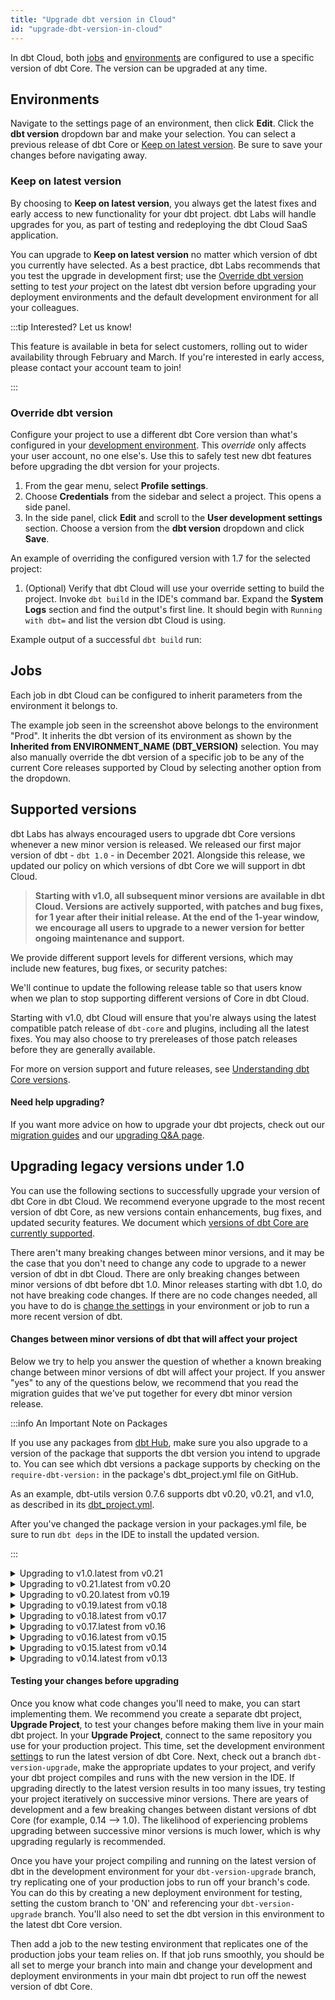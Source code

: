 ```yaml
---
title: "Upgrade dbt version in Cloud"
id: "upgrade-dbt-version-in-cloud"
---
```


In dbt Cloud, both [jobs](/docs/deploy/jobs) and [environments](/docs/dbt-cloud-environments) are configured to use a specific version of dbt Core. The version can be upgraded at any time.

## Environments

Navigate to the settings page of an environment, then click **Edit**. Click the **dbt version** dropdown bar and make your selection. You can select a previous release of dbt Core or [Keep on latest version](#keep-on-latest-version). Be sure to save your changes before navigating away.

<Lightbox src="/img/docs/dbt-cloud/cloud-configuring-dbt-cloud/choosing-dbt-version/example-environment-settings.png" width="90%" title="Example environment settings in dbt Cloud"/>

### Keep on latest version <Lifecycle status='beta' />

By choosing to **Keep on latest version**, you always get the latest fixes and early access to new functionality for your dbt project. dbt Labs will handle upgrades for you, as part of testing and redeploying the dbt Cloud SaaS application.

You can upgrade to **Keep on latest version** no matter which version of dbt you currently have selected. As a best practice, dbt Labs recommends that you test the upgrade in development first; use the [Override dbt version](#override-dbt-version) setting to test _your_ project on the latest dbt version before upgrading your deployment environments and the default development environment for all your colleagues.

:::tip Interested? Let us know!

This feature is available in beta for select customers, rolling out to wider availability through February and March. If you're interested in early access, please contact your account team to join!

:::


### Override dbt version

Configure your project to use a different dbt Core version than what's configured in your [development environment](/docs/dbt-cloud-environments#types-of-environments). This _override_ only affects your user account, no one else's. Use this to safely test new dbt features before upgrading the dbt version for your projects. 

1. From the gear menu, select **Profile settings**. 
1. Choose **Credentials** from the sidebar and select a project. This opens a side panel.
1. In the side panel, click **Edit** and scroll to the **User development settings** section. Choose a version from the **dbt version** dropdown and click **Save**.

  An example of overriding the configured version with 1.7 for the selected project:

  <Lightbox src="/img/docs/dbt-cloud/cloud-configuring-dbt-cloud/choosing-dbt-version/example-override-version.png" width="60%" title="Example of overriding the dbt version on your user account"/>

1. (Optional) Verify that dbt Cloud will use your override setting to build the project. Invoke `dbt build` in the IDE's command bar. Expand the **System Logs** section and find the output's first line. It should begin with `Running with dbt=` and list the version dbt Cloud is using.

  Example output of a successful `dbt build` run: 

  <Lightbox src="/img/docs/dbt-cloud/cloud-configuring-dbt-cloud/choosing-dbt-version/example-verify-overridden-version.png" title="Example output showing version 1.7 being used, not 1.5"/>

## Jobs

Each job in dbt Cloud can be configured to inherit parameters from the environment it belongs to.

<Lightbox src="/img/docs/dbt-cloud/cloud-configuring-dbt-cloud/choosing-dbt-version/job-settings.png" width="65%" title="Settings of a dbt Cloud job"/>

The example job seen in the screenshot above belongs to the environment "Prod". It inherits the dbt version of its environment as shown by the **Inherited from ENVIRONMENT_NAME (DBT_VERSION)** selection. You may also manually override the dbt version of a specific job to be any of the current Core releases supported by Cloud by selecting another option from the dropdown.

## Supported versions

dbt Labs has always encouraged users to upgrade dbt Core versions whenever a new minor version is released. We released our first major version of dbt - `dbt 1.0` - in December 2021. Alongside this release, we updated our policy on which versions of dbt Core we will support in dbt Cloud.

> **Starting with v1.0, all subsequent minor versions are available in dbt Cloud. Versions are actively supported, with patches and bug fixes, for 1 year after their initial release. At the end of the 1-year window, we encourage all users to upgrade to a newer version for better ongoing maintenance and support.**

We provide different support levels for different versions, which may include new features, bug fixes, or security patches:

<Snippet path="core-version-support" />

We'll continue to update the following release table so that users know when we plan to stop supporting different versions of Core in dbt Cloud.

<Snippet path="core-versions-table" />

Starting with v1.0, dbt Cloud will ensure that you're always using the latest compatible patch release of `dbt-core` and plugins, including all the latest fixes. You may also choose to try prereleases of those patch releases before they are generally available.

<!--- TODO: Include language to reflect:
  - notifying users when new minor versions are available
  - notifying users when using a minor version that is nearing the end of its critical support period
  - auto-upgrading users to the subsequent minor version when critical support ends
--->

For more on version support and future releases, see [Understanding dbt Core versions](/docs/dbt-versions/core).

#### Need help upgrading?

If you want more advice on how to upgrade your dbt projects, check out our [migration guides](/docs/dbt-versions/core-upgrade/) and our [upgrading Q&A page](/docs/dbt-versions/upgrade-dbt-version-in-cloud#upgrading-legacy-versions-under-10).

## Upgrading legacy versions under 1.0

You can use the following sections to successfully upgrade your version of dbt Core in dbt Cloud. We recommend everyone upgrade to the most recent version of dbt Core, as new versions contain enhancements, bug fixes, and updated security features. We document which [versions of dbt Core are currently supported](/docs/dbt-versions/upgrade-dbt-version-in-cloud#supported-versions).

There aren't many breaking changes between minor versions, and it may be the case that you don't need to change any code to upgrade to a newer version of dbt in dbt Cloud. There are only breaking changes between minor versions of dbt before dbt 1.0. Minor releases starting with dbt 1.0, do not have breaking code changes. If there are no code changes needed, all you have to do is [change the settings](/docs/dbt-versions/upgrade-dbt-version-in-cloud#upgrading-to-the-latest-version-of-dbt-in-cloud) in your environment or job to run a more recent version of dbt.

#### Changes between minor versions of dbt that will affect your project

Below we try to help you answer the question of whether a known breaking change between minor versions of dbt will affect your project. If you answer "yes" to any of the questions below, we recommend that you read the migration guides that we've put together for every dbt minor version release.

:::info An Important Note on Packages

If you use any packages from [dbt Hub](https://hub.getdbt.com/), make sure you also upgrade to a version of the package that supports the dbt version you intend to upgrade to. You can see which dbt versions a package supports by checking on the `require-dbt-version:` in the package's dbt_project.yml file on GitHub.

As an example, dbt-utils version 0.7.6 supports dbt v0.20, v0.21, and v1.0, as described in its [dbt_project.yml](https://github.com/dbt-labs/dbt-utils/blob/0.7.6/dbt_project.yml).

After you've changed the package version in your packages.yml file, be sure to run `dbt deps` in the IDE to install the updated version.

:::

<details>
<summary>  Upgrading to v1.0.latest from v0.21 </summary>
<br></br>

:::info Universal change
Certain configurations in dbt_project.yml have been renamed
:::

Existing projects will see non-breaking deprecation warnings. You can change three lines in most projects to remove the warnings:

<File name='dbt_project.yml'>

```yml
model-paths: ["models"] # formerly named "source-paths"
seed-paths: ["data"]    # formerly named "data-paths"
clean-targets:
  - "target"
  - "dbt_packages"      # formerly named "dbt_modules"
```

</File>

- Do you select tests using the old names for test types? (`test_type:schema`, `test_type:data`, `--schema`, `--data`)
- Do you have custom macro code that calls the (undocumented) global macros `column_list`, `column_list_for_create_table`, `incremental_upsert`?
- Do you have custom scripts that parse dbt <Term id="json" /> artifacts?
- (BigQuery only) Do you use dbt's legacy capabilities around ingestion-time-partitioned tables?

If you believe your project might be affected, read more details in the migration guide [here](/docs/dbt-versions/core-upgrade/upgrading-to-v1.0).

</details>


<details>
<summary>  Upgrading to v0.21.latest from v0.20 </summary>
<br></br>

- Do you select specific sources to check freshness (`dbt snapshot-freshness --select <source_name>`)?
- Do you have custom scripts that parse dbt JSON artifacts?
- (Snowflake only) Do you have custom macros or <Term id="materialization">materializations</Term> that depend on using transactions, such as statement blocks with `auto_begin=True`?

If you believe your project might be affected, read more details in the migration guide [here](/docs/dbt-versions/core-upgrade).

</details>



<details>
<summary>  Upgrading to v0.20.latest from v0.19 </summary>
<br></br>

- Does your project define any custom schema tests?
- Does your project use `adapter.dispatch` or the `spark_utils` package?
- Do you have custom scripts that parse dbt JSON artifacts?

If you believe your project might be affected, read more details in the migration guide [here](/docs/dbt-versions/core-upgrade).

</details>



<details>
<summary>  Upgrading to v0.19.latest from v0.18 </summary>
<br></br>
<div>

</div>


- Do you have custom scripts that parse dbt JSON artifacts?
- Do you have any custom materializations?

If you believe your project might be affected, read more details in the migration guide [here](/docs/dbt-versions/core-upgrade).

</details>


<details>
<summary>  Upgrading to v0.18.latest from v0.17 </summary>
<br></br>

- Do you directly call `adapter_macro`?

If you believe your project might be affected, read more details in the migration guide [here](/docs/dbt-versions/core-upgrade).

</details>



<details>
<summary>  Upgrading to v0.17.latest from v0.16 </summary>
<br></br>
<div>

:::info Universal change

You must add `config-version: 2` to your dbt_project.yml file.
:::
</div>

<File name='dbt_project.yml'>

```yml
name: my_project
version: 1.0.0

config-version: 2

vars:
  my_var: 1
  another_var: true

models:
  ...
```

</File>

<div>

:::info Universal change

`vars:` are now defined not in your `models:` but are a separate section in dbt_project.yml file.
:::
</div>


<File name='dbt_project.yml'>

```yml
name: my_project
version: 1.0.0

config-version: 2

vars:
  my_var: 1
  another_var: true

models:
  ...
```

</File>


- Do you have dictionary configs in your dbt_project.yml such as `partition_by` or `persist_docs`? If yes, you need to add a preceding +.

<File name='dbt_project.yml'>

```yml

models:
  my_project:
    reporting:
      +partition_by:
        field: date_day
        data_type: timestamp
```
</File>

If you believe your project might be affected, read more details in the migration guide [here](/docs/dbt-versions/core-upgrade).

</details>


<details>
<summary>  Upgrading to v0.16.latest from v0.15 </summary>
<br></br>

- Do you use the custom `generate_schema_name` macro?
- Do you use `partition_by` config for BigQuery models?

If you believe your project might be affected, read more details in the migration guide [here](/docs/dbt-versions/core-upgrade).
</details>


<details>
<summary>  Upgrading to v0.15.latest from v0.14 </summary>

<br></br>

- Do you have a custom materialization?
- Do you have a macro that accesses `Relations` directly?

If you believe your project might be affected, read more details in the migration guide [here](/docs/dbt-versions/core-upgrade).
</details>

<details>
<summary>  Upgrading to v0.14.latest from v0.13 </summary>
<br></br>

- Do you still use `Archives`?
- Do you use the custom `generate_schema_name` macro?
- Do you use the `—non-destructive` flag?

If you believe your project might be affected, read more details in the migration guide [here](/docs/dbt-versions/core-upgrade).
</details>


#### Testing your changes before upgrading
Once you know what code changes you'll need to make, you can start implementing them. We recommend you create a separate dbt project, **Upgrade Project**, to test your changes before making them live in your main dbt project. In your **Upgrade Project**, connect to the same repository you use for your production project. This time, set the development environment [settings](/docs/dbt-versions/upgrade-dbt-version-in-cloud) to run the latest version of dbt Core. Next, check out a branch `dbt-version-upgrade`, make the appropriate updates to your project, and verify your dbt project compiles and runs with the new version in the IDE. If upgrading directly to the latest version results in too many issues, try testing your project iteratively on successive minor versions. There are years of development and a few breaking changes between distant versions of dbt Core (for example, 0.14 --> 1.0). The likelihood of experiencing problems upgrading between successive minor versions is much lower, which is why upgrading regularly is recommended.

Once you have your project compiling and running on the latest version of dbt in the development environment for your `dbt-version-upgrade` branch, try replicating one of your production jobs to run off your branch's code. You can do this by creating a new deployment environment for testing, setting the custom branch to 'ON' and referencing your `dbt-version-upgrade` branch. You'll also need to set the dbt version in this environment to the latest dbt Core version.



<Lightbox src="/img/docs/dbt-cloud/cloud-configuring-dbt-cloud/cloud-upgrading-dbt-versions/upgrade-environment.png" title="Setting your testing environment" />


Then add a job to the new testing environment that replicates one of the production jobs your team relies on. If that job runs smoothly, you should be all set to merge your branch into main and change your development and deployment environments in your main dbt project to run off the newest version of dbt Core.
